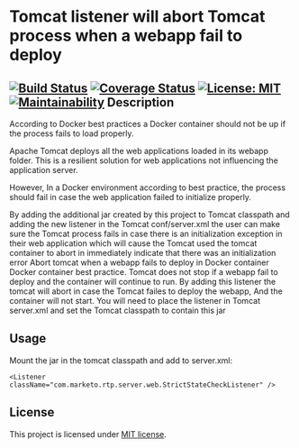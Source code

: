 Tomcat listener will abort Tomcat process when a webapp fail to deploy
=========================
 [![Build Status](https://travis-ci.org/yohayg/tomcat-deployment-listener.svg?branch=master)](https://travis-ci.org/yohayg/tomcat-deployment-listener)
 [![Coverage Status](https://coveralls.io/repos/github/yohayg/tomcat-deployment-listener/badge.svg?branch=master)](https://coveralls.io/github/yohayg/tomcat-deployment-listener?branch=master) 
 [![License: MIT](https://img.shields.io/badge/License-MIT-green.svg)](https://opensource.org/licenses/MIT)
 [![Maintainability](https://api.codeclimate.com/v1/badges/ceb43a5678ffe6d7e1de/maintainability)](https://codeclimate.com/github/yohayg/tomcat-deployment-listener/maintainability)
Description
-----------

According to Docker best practices a Docker container should not be up if the process fails to load properly.

Apache Tomcat deploys all the web applications loaded in its webapp folder. This is a resilient solution for web
applications not influencing the application server.

However, In a Docker environment according to best practice, the process should fail in case the web application
failed to initialize properly.

By adding the additional jar created by this project to Tomcat classpath and adding the new listener in the Tomcat
conf/server.xml the user can make sure the Tomcat process fails in case there is an initialization exception in
their web application which will cause the Tomcat used the tomcat container to abort in immediately indicate
that there was an initialization error
Abort tomcat when a webapp fails to deploy in Docker container
Docker container best practice. Tomcat does not stop if a webapp fail to deploy and the container will continue
to run.
By adding this listener the tomcat will abort in case the Tomcat failes to deploy the webapp,
And the container will not start.
You will need to place the listener in Tomcat server.xml and set the Tomcat classpath to contain this jar


Usage
-----

Mount the jar in the tomcat classpath and add to server.xml:

    <Listener className="com.marketo.rtp.server.web.StrictStateCheckListener" />



License
-------
This project is licensed under [MIT license](http://opensource.org/licenses/MIT).